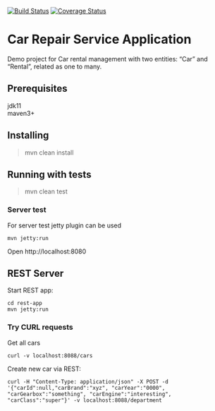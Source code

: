 [![Build Status](https://travis-ci.org/brest-java-course-summer-2019/ihnat-misiyuk.svg?branch=master)](https://travis-ci.org/brest-java-course-summer-2019/ihnat-misiyuk)
[![Coverage Status](https://coveralls.io/repos/github/brest-java-course-summer-2019/ihnat-misiyuk/badge.svg?branch=master)](https://coveralls.io/github/brest-java-course-summer-2019/ihnat-misiyuk?branch=master)

#  Car Repair Service Application #
Demo project for Car rental management with two entities: “Car” and “Rental”, related as one to many.
##  Prerequisites ##
jdk11<br/>
maven3+<br/>
##  Installing ##
> mvn clean install
##  Running with tests ##
> mvn clean test
### Server test ###
For server test jetty plugin can be used
```
mvn jetty:run 
```
Open http://localhost:8080
## REST Server ##
Start REST app:
```
cd rest-app
mvn jetty:run
```
### Try CURL requests ###
Get all cars
```
curl -v localhost:8088/cars 
```
Create new car via REST:
```
curl -H "Content-Type: application/json" -X POST -d '{"carId":null,"carBrand":"xyz", "carYear":"0000", "carGearbox":"something", "carEngine":"interesting", "carClass":"super"}' -v localhost:8088/department 
```